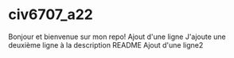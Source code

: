 # civ6707_a22

Bonjour et bienvenue sur mon repo!
Ajout d'une ligne
J'ajoute une deuxième ligne à la description README
Ajout d'une ligne2
